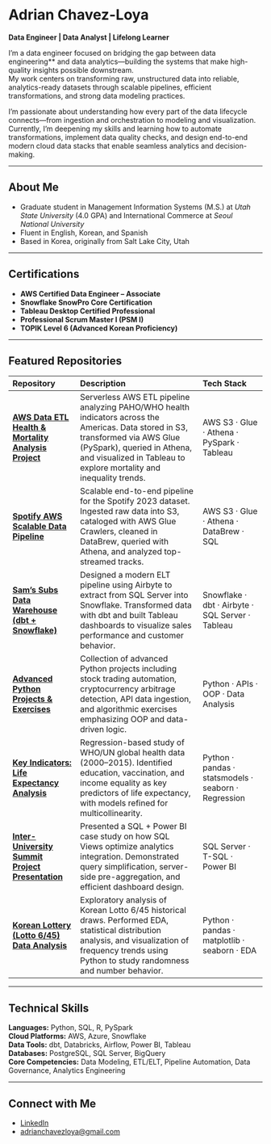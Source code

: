 # Adrian Chavez-Loya  
**Data Engineer | Data Analyst | Lifelong Learner**

I’m a data engineer focused on bridging the gap between data engineering** and data analytics—building the systems that make high-quality insights possible downstream.  
My work centers on transforming raw, unstructured data into reliable, analytics-ready datasets through scalable pipelines, efficient transformations, and strong data modeling practices.

I’m passionate about understanding how every part of the data lifecycle connects—from ingestion and orchestration to modeling and visualization.  
Currently, I’m deepening my skills and learning how to automate transformations, implement data quality checks, and design end-to-end modern cloud data stacks that enable seamless analytics and decision-making.

---

## About Me

- Graduate student in Management Information Systems (M.S.) at *Utah State University* (4.0 GPA) and International Commerce at *Seoul National University*
- Fluent in English, Korean, and Spanish  
- Based in Korea, originally from Salt Lake City, Utah

---

## Certifications

- **AWS Certified Data Engineer – Associate**  
- **Snowflake SnowPro Core Certification**  
- **Tableau Desktop Certified Professional**  
- **Professional Scrum Master I (PSM I)**  
- **TOPIK Level 6 (Advanced Korean Proficiency)**  

---

## Featured Repositories

| Repository | Description | Tech Stack |
|:--|:--|:--|
| [**AWS Data ETL Health & Mortality Analysis Project**](https://github.com/adrianc7/aws-data-etl-health-mortality-analysis-project) | Serverless AWS ETL pipeline analyzing PAHO/WHO health indicators across the Americas. Data stored in S3, transformed via AWS Glue (PySpark), queried in Athena, and visualized in Tableau to explore mortality and inequality trends. | AWS S3 · Glue · Athena · PySpark · Tableau |
| [**Spotify AWS Scalable Data Pipeline**](https://github.com/adrianc7/spotify-aws-scalable-data-pipeline) | Scalable end-to-end pipeline for the Spotify 2023 dataset. Ingested raw data into S3, cataloged with AWS Glue Crawlers, cleaned in DataBrew, queried with Athena, and analyzed top-streamed tracks. | AWS S3 · Glue · Athena · DataBrew · SQL |
| [**Sam’s Subs Data Warehouse (dbt + Snowflake)**](https://github.com/adrianc7/sams-subs-datawarehouse) | Designed a modern ELT pipeline using Airbyte to extract from SQL Server into Snowflake. Transformed data with dbt and built Tableau dashboards to visualize sales performance and customer behavior. | Snowflake · dbt · Airbyte · SQL Server · Tableau |
| [**Advanced Python Projects & Exercises**](https://github.com/adrianc7/advanced-python-projects-and-exercises) | Collection of advanced Python projects including stock trading automation, cryptocurrency arbitrage detection, API data ingestion, and algorithmic exercises emphasizing OOP and data-driven logic. | Python · APIs · OOP · Data Analysis |
| [**Key Indicators: Life Expectancy Analysis**](https://github.com/adrianc7/key-indicators-life-expectancy) | Regression-based study of WHO/UN global health data (2000–2015). Identified education, vaccination, and income equality as key predictors of life expectancy, with models refined for multicollinearity. | Python · pandas · statsmodels · seaborn · Regression |
| [**Inter-University Summit Project Presentation**](https://github.com/adrianc7/inter-university-summit-project-presentation) | Presented a SQL + Power BI case study on how SQL Views optimize analytics integration. Demonstrated query simplification, server-side pre-aggregation, and efficient dashboard design. | SQL Server · T-SQL · Power BI |
| [**Korean Lottery (Lotto 6/45) Data Analysis**](https://github.com/adrianc7/korean-lottery-analysis) | Exploratory analysis of Korean Lotto 6/45 historical draws. Performed EDA, statistical distribution analysis, and visualization of frequency trends using Python to study randomness and number behavior. | Python · pandas · matplotlib · seaborn · EDA |

---

## Technical Skills

**Languages:** Python, SQL, R, PySpark  
**Cloud Platforms:** AWS, Azure, Snowflake  
**Data Tools:** dbt, Databricks, Airflow, Power BI, Tableau  
**Databases:** PostgreSQL, SQL Server, BigQuery  
**Core Competencies:** Data Modeling, ETL/ELT, Pipeline Automation, Data Governance, Analytics Engineering  

---

## Connect with Me

- [LinkedIn](https://www.linkedin.com/in/adrian-chavez-loya)  
- [adrianchavezloya@gmail.com](mailto:adrianchavezloya@gmail.com)  
